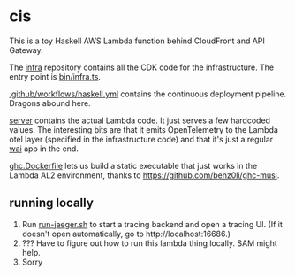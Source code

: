 # cis

This is a toy Haskell AWS Lambda function behind CloudFront and API Gateway. 

The [infra](./infra) repository contains all the CDK code for the infrastructure. The entry point is [bin/infra.ts](./infra/bin/infra.ts).

[.github/workflows/haskell.yml](.github/workflows/haskell.yml) contains the continuous deployment pipeline. Dragons abound here.

[server](./server) contains the actual Lambda code. It just serves a few hardcoded values. The interesting bits are that it emits OpenTelemetry to the Lambda otel layer (specified in the infrastructure code) and that it's just a regular [wai](https://hackage.haskell.org/package/wai) app in the end.

[ghc.Dockerfile](ghc.Dockerfile) lets us build a static executable that just works in the Lambda AL2 environment, thanks to https://github.com/benz0li/ghc-musl.

## running locally

1. Run [run-jaeger.sh](./run-jaeger.sh) to start a tracing backend and open a tracing UI. (If it doesn't open automatically, go to http://localhost:16686.)
2. ??? Have to figure out how to run this lambda thing locally. SAM might help.
3. Sorry
